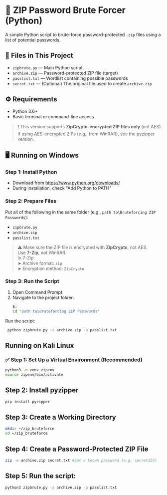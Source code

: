 # 🔐 ZIP Password Brute Forcer (Python)

A simple Python script to brute-force password-protected `.zip` files using a list of potential passwords.


## 📁 Files in This Project

- `zipbrute.py` — Main Python script
- `archive.zip` — Password-protected ZIP file (target)
- `passlist.txt` — Wordlist containing possible passwords
- `secret.txt` — (Optional) The original file used to create `archive.zip`


## ⚙️ Requirements

- Python 3.6+
- Basic terminal or command-line access

> ❗ This version supports **ZipCrypto-encrypted ZIP files only** (not AES). If using AES-encrypted ZIPs (e.g., from WinRAR), see the pyzipper version.



## 🖥️ Running on **Windows**

### Step 1: Install Python
- Download from https://www.python.org/downloads/
- During installation, check "Add Python to PATH"


### Step 2: Prepare Files
Put all of the following in the same folder (e.g., `path to\Bruteforcing ZIP Passwords`):

- `zipbrute.py`
- `archive.zip`
- `passlist.txt`

> ⚠️ Make sure the ZIP file is encrypted with **ZipCrypto**, not AES.  
> Use **7-Zip**, not WinRAR.  
> In 7-Zip:  
> ➤ Archive format: `zip`  
> ➤ Encryption method: `ZipCrypto`


###  Step 3: Run the Script

1. Open Command Prompt
2. Navigate to the project folder:
   ```cmd
   E:
   cd "path to\Bruteforcing ZIP Passwords"
Run the script:
   ```cmd
    python zipbrute.py -z archive.zip -p passlist.txt
```

##  Running on **Kali Linux**

### ✅ Step 1: Set Up a Virtual Environment (Recommended)

```bash
python3 -m venv zipenv
source zipenv/bin/activate
```

## Step 2: Install pyzipper
```bash
pip install pyzipper
```

## Step 3: Create a Working Directory
```bash
mkdir ~/zip_bruteforce
cd ~/zip_bruteforce
```

## Step 4: Create a Password-Protected ZIP File
```bash
zip -e archive.zip secret.txt #Set a known password (e.g. secret123)
```

## Step 5: Run the script:
```bash
python3 zipbrute.py -z archive.zip -p passlist.txt
```
